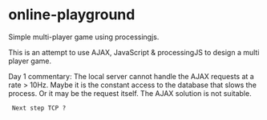 online-playground
=================

Simple multi-player game using processingjs.

This is an attempt to use AJAX, JavaScript & processingJS to design a multi player game.

Day 1 commentary:
    The local server cannot handle the AJAX requests at a rate > 10Hz.
    Maybe it is the constant access to the database that slows the process. Or it may be the request itself.
    The AJAX solution is not suitable.

     Next step TCP ?
